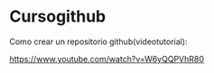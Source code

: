 Cursogithub
===========

Como crear un repositorio github(videotutorial):

https://www.youtube.com/watch?v=W6yQQPVhR80
